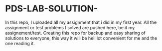 # PDS-LAB-SOLUTION-
In this repo, I uploaded all my assignment that i did in my first year. 
All the assignment or test problems I solved are pushed here, be it my assignement/test.
Creating this repo for backup and easy sharing of solutions to everyone, this way it will be hell lot convenient for me and the one reading it.
